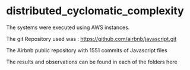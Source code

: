 # distributed_cyclomatic_complexity


The systems were executed using AWS instances.


The git Repository used was : https://github.com/airbnb/javascript.git 

The Airbnb public repository with 1551 commits of Javascript files

The results and observations can be found in each of the folders here
